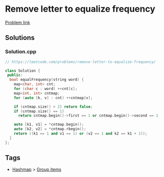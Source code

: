 # Remove letter to equalize frequency

[Problem link](https://leetcode.com/problems/remove-letter-to-equalize-frequency/)

## Solutions


### Solution.cpp
```cpp
// https://leetcode.com/problems/remove-letter-to-equalize-frequency/

class Solution {
 public:
  bool equalFrequency(string word) {
    map<char, int> cnt;
    for (char c : word) ++cnt[c];
    map<int, int> cntmap;
    for (auto [k, v] : cnt) ++cntmap[v];

    if (cntmap.size() > 2) return false;
    if (cntmap.size() == 1)
      return cntmap.begin()->first == 1 or cntmap.begin()->second == 1;

    auto [k1, v1] = *cntmap.begin();
    auto [k2, v2] = *cntmap.rbegin();
    return ((k1 == 1 and v1 == 1) or (v2 == 1 and k2 == k1 + 1));
  }
};
```
## Tags

* [Hashmap](/README.md#Hashmap) > [Group items](/README.md#Hashmap-Group_items)
